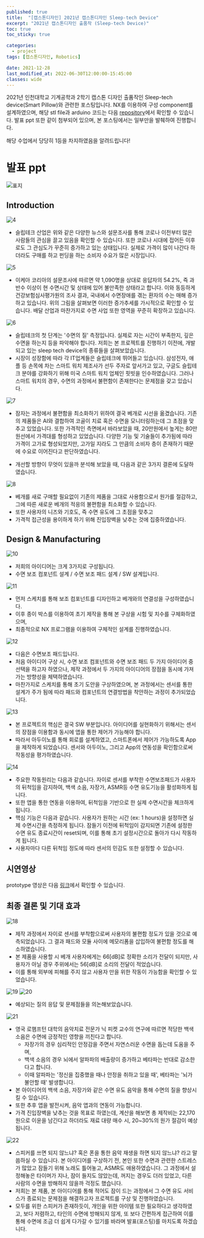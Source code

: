 ```yaml
---
published: true
title:  "[캡스톤디자인] 2021년 캡스톤디자인 Sleep-tech Device"
excerpt: "2021년 캡스톤디자인 출품작 (Sleep-tech Device)"
toc: true
toc_sticky: true

categories:
  - project
tags: [캡스톤디자인, Robotics]

date: 2021-12-28
last_modified_at: 2022-06-30T12:00:00-15:45:00
classes: wide
---
```


2021년 인천대학교 기계공학과 2학기 캡스톤 디자인 출품작인 Sleep-tech device(Smart Pillow)와 관련한 포스팅입니다.
NX를 이용하여 구성 component를 설계하였으며, 해당 stl file과 arduino 코드는 다음 [repository](https://github.com/sehooni/project-2021capstone)에서 확인할 수 있습니다.
발표 ppt 또한 같이 첨부되어 있으며, 본 포스팅에서는 일부만을 발췌하여 진행합니다.

해당 수업에서 당당히 1등을 차지하였음을 알려드립니다!


# 발표 ppt
![표지](https://user-images.githubusercontent.com/84653623/176606256-9537c17e-8c3e-495e-9d3c-efb2cd9feed8.png)

## Introduction
![4](https://user-images.githubusercontent.com/84653623/176606478-d8255ff5-3c50-4ae5-abd5-4bbe969013fa.png)
- 슬립테크 산업은 위와 같은 다양한 뉴스와 설문조사를 통해 코로나 이전부터 많은 사람들의 관심을 끌고 있음을 확인할 수 있습니다.
또한 코로나 시대에 접어든 이후로도 그 관심도가 꾸준히 증가하고 있는 상태입니다.
실제로 가격이 많이 나간다 하더라도 구매를 하고 펀딩을 하는 소비자 수요가 많은 시장입니다.

![5](https://user-images.githubusercontent.com/84653623/176606804-0bba21a1-4792-4051-8e4e-ad5446907aed.png)
- 이케아 코리아의 설문조사에 따르면 약 1,090명을 상대로 응답자의 54.2%, 즉 과반수 이상이 현 수면시간 및 상태에 있어 불만족한 상태라고 합니다.
이와 동등하게 건강보험심사평가원의 조사 결과, 국내에서 수면장애를 겪는 환자의 수는 매해 증가하고 있습니다.
위의 그림을 살펴보면 이러한 증가추세를 가시적으로 확인할 수 있습니다.
배달 산업과 마찬가지로 수면 사업 또한 영역을 꾸준히 확장하고 있습니다.

![6](https://user-images.githubusercontent.com/84653623/176607183-10e6185f-3b15-4c2f-8dda-18c39a97116f.png)
- 슬립테크의 첫 단계는 '수면의 질' 측정입니다. 실제로 자는 시간이 부족한지, 깊은 수면을 하는지 등을 파악해야 합니다.
저희는 본 프로젝트를 진행하기 이전에, 개발되고 있는 sleep tech device의 종류들을 살펴보았습니다.
- 시장이 성장함에 따라 각 IT업계들은 슬립테크에 뛰어들고 있습니다.
삼성전자, 애플 등 손목에 차는 스마트 워치 제조사가 선두 주자로 앞서가고 있고, 구글도 슬립테크 분야를 강화하기 위해 미국 스마트 워치 업체인 핏빗을 인수하였습니다.
그러나 스마트 워치의 경우, 수면의 과정에서 불편함이 존재한다는 문제점을 갖고 있습니다.

![7](https://user-images.githubusercontent.com/84653623/176607759-137f78bd-bee6-4b1f-8f1b-e119ad308bb7.png)
- 잠자는 과정에서 불편함을 최소화하기 위하여 결국 베개로 시선을 옮겼습니다.
기존의 제품들은 AI와 결합하여 코골이 치료 혹은 수면을 모니터링하는데 그 초점을 맞추고 있었습니다. 또한 가격적인 측면에서 바라보았을 때, 20만원에서 높게는 80만원선에서 가격대를 형성하고 있었습니다.
다양한 기능 및 기술들이 추가됨에 따라 가격이 고가로 형성되었지만, 고가일 지라도 그 만큼의 소비자 층이 존재하기 때문에 수요로 이어진다고 판단하였습니다.

- 개선할 방향이 무엇이 있을까 분석해 보았을 때, 다음과 같은 3가지 결론에 도달하였습니다.

![8](https://user-images.githubusercontent.com/84653623/176608390-7def09ff-c35c-4a15-9995-83a6125e7a26.png)
- 베개를 새로 구매할 필요없이 기존의 제품을 그대로 사용함으로서 원가를 절감하고, 그에 따른 새로운 베개의 적응의 불편함을 최소화할 수 있습니다.
- 또한 사용자의 니즈와 기호도, 즉 수면 유도에 그 초점을 맞추고
- 가격적 접근성을 용이하게 하기 위해 진입장벽을 낮추는 것에 집중하였습니다.

## Design & Manufacturing
![10](https://user-images.githubusercontent.com/84653623/176608781-7ad64041-ce58-43aa-8078-a5b5eb2f84e2.png)
- 저희의 아이디어는 크게 3가지로 구성됩니다.
- 수면 보조 컴포넌트 설계 / 수면 보조 패드 설계 / SW 설계입니다.

![11](https://user-images.githubusercontent.com/84653623/176609134-856806a0-25a0-414f-8251-6ea5309b93a0.png)
- 먼저 스케치를 통해 보조 컴포넌트를 디자인하고 베개와의 연결성을 구성하였습니다.
- 이후 종이 박스를 이용하여 초기 제작을 통해 본 구상을 시험 및 치수를 구체화하였으며,
- 최종적으로 NX 프로그램을 이용하여 구체적인 설계를 진행하였습니다.

![12](https://user-images.githubusercontent.com/84653623/176609349-a89ce364-691f-473d-91ce-05fdbfddfbb6.png)
- 다음은 수면보조 패드입니다.
- 처음 아이디어 구상 시, 수면 보조 컴포넌트와 수면 보조 패드 두 가지 아이디어 중 선택을 하고자 하였으나, 제작 과정에서 두 가지의 아이디어의 장점을 동시에 가져가는 방향성을 체택하였습니다.
- 마찬가지로 스케치를 통해 초기 도안을 구상하였으며, 본 과정에서는 센서를 통한 설계가 주가 됨에 따라 패드와 컴포넌트의 연결방법을 착안하는 과정이 추가되었습니다.

![13](https://user-images.githubusercontent.com/84653623/176609774-d62c744c-3f47-41af-bdc3-d9a40b18f1c1.png)
- 본 프로젝트의 핵심은 결국 SW 부분입니다.
아이디어를 실현화하기 위해서는 센서의 장점을 이용함과 동시에 앱을 통한 제어가 가능해야 합니다. 
- 따라서 아두이노를 통해 회로를 설계하였고, 스마트폰에서 제어가 가능하도록 App을 제작하게 되었습니다. 
센서와 아두이노, 그리고 App의 연동성을 확인함으로써 작동성을 평가하였습니다.

![14](https://user-images.githubusercontent.com/84653623/176611891-bfba8245-19db-4734-9810-d75f527d7868.PNG)
- 주요한 작동원리는 다음과 같습니다. 자이로 센서를 부착한 수면보조패드가 사용자의 뒤척임을 감지하여, 백색 소음, 자장가, ASMR등 수면 유도기능을 활성화하게 됩니다.
- 또한 앱을 통한 연동을 이용하여, 뒤척임을 기반으로 한 실제 수면시간을 체크하게 됩니다.
- 핵심 기능은 다음과 같습니다. 사용자가 원하는 시간 (ex: 1 hours)을 설정하면 실제 수면시간을 측정하게 됩니다. 잠들기 이전에 뒤척임이 감지되면 기존에 설정한 수면 유도 종료시간이 reset되며, 이를 통해 초기 설정시간으로 돌아가 다시 작동하게 됩니다.
- 사용자마다 다른 뒤척임 정도에 따라 센서의 민감도 또한 설정할 수 있습니다.

## 시연영상
prototype 영상은 다음 [링크](https://drive.google.com/file/d/1If-dDtX6Po11mYtOi9RPGe2aG0QJvM-Z/view?usp=sharing)에서 확인할 수 있습니다.

## 최종 결론 및 기대 효과
![18](https://user-images.githubusercontent.com/84653623/176613652-a9ff9d72-d990-4cce-9deb-6ad1ad1bdedd.png)
- 제작 과정에서 자이로 센서를 부착함으로써 사용자의 불편함 정도가 있을 것으로 예측되었습니다. 그 결과 패드와 모듈 사이에 메모리폼을 삽입하여 불편함 정도를 해소하였습니다.
- 본 제품을 사용할 시 베개 사용자에게는 66[dB]로 정확한 소리가 전달이 되지만, 사용자가 아닐 경우 주위에서는 56[dB]로 소리의 전달이 적었습니다.
- 이를 통해 외부에 피해를 주지 않고 사용자 만을 위한 작동이 가능함을 확인할 수 있었습니다.

![19](https://user-images.githubusercontent.com/84653623/176618316-a13920e8-40e4-4453-b9d2-05fdb6e23141.png)
![20](https://user-images.githubusercontent.com/84653623/176618420-8ac1102a-7e32-450f-8d30-3177603cecdc.png)
- 예상되는 질의 응답 및 문제점들을 의논해보았습니다.

![21](https://user-images.githubusercontent.com/84653623/176618621-353f35b9-2794-4d39-b644-f4f1f5cb2246.png)
- 영국 로햄프턴 대학의 음악치료 전문가 닉 피켓 교수의 연구에 따르면 적당한 백색 소음은 수면에 긍정적인 영향을 끼친다고 합니다. 
  - 자장가의 경우 심리적인 안정감을 주면서 자연스러운 수면을 돕는데 도움을 주며,
  - 백색 소음의 경우 뇌에서 알파파의 배출량이 증가하고 베타파는 반대로 감소한다고 합니다.
  - 이때 알파파는 '정신을 집중했을 때나 안정을 취하고 있을 때', 베타파는 '뇌가 불안할 때' 발생합니다.
- 본 아이디어의 백색 소음, 자장가와 같은 수면 유도 음악을 통해 수면의 질을 향상시킬 수 있습니다.
- 또한 추후 앱을 발전시켜, 음악 앱과의 연동이 가능합니다.
- 가격 진입장벽을 낮추는 것을 목표로 하였는데, 계산을 해보면 총 제작비는 22,170원으로 이윤을 남긴다고 하더라도 재료 대량 매수 시, 20~30%의 원가 절감이 예상됩니다.

![22](https://user-images.githubusercontent.com/84653623/176619604-12802b73-f3db-4f03-b742-5940c486f742.png)
- 스피커를 쓰면 되지 않느냐? 혹은 폰을 통한 음악 재생을 하면 되지 않느냐? 라고 말씀하실 수 있습니다. 본 아이디어를 구상하기 전, 본인 또한 수면과 관련한 스트레스가 많았고 잠들기 위해 노래도 틀어놓고, ASMR도 애용하였습니다.
그 과정에서 설정해놓은 타이머가 지나, 잠이 들지도 않았는데, 꺼지는 경우도 더러 있었고, 다른 사람의 수면을 방해하지 않을까 걱정도 했습니다.
- 저희는 본 제품, 본 아이디어를 통해 적어도 잠이 드는 과정에서 그 수면 유도 서비스가 종료되는 문제점을 해결하고자 프로젝트를 구상 및 진행하였습니다.
- 모두를 위한 스피커가 존재하듯이, 개인을 위한 아이템 또한 필요하다고 생각하였고, 보다 저렴하고, 타인의 수면에 방해되지 않게, 또 보다 간편하게 접근하여 이를 통해 수면에 조금 더 쉽게 다가갈 수 있기를 바라며 발표(포스팅)를 마치도록 하겠습니다.

